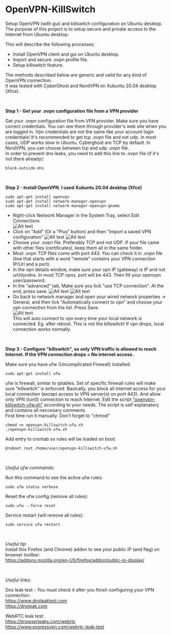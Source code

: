 # OpenVPN-KillSwitch
Setup OpenVPN (with gui) and killswitch configuration on Ubuntu desktop.
The purpose of this project is to setup secure and private access to the Internet from Ubuntu desktop.

This will describe the following processes:

- Install OpenVPN client and gui on Ubuntu desktop.
- Import and secure .ovpn profile file.
- Setup killswitch feature.

The methods described below are generic and valid for any kind of OpenVPN connection.   
It was tested with CyberGhost and NordVPN on Xubuntu 20.04 desktop (Xfce).

<br />

**Step 1 - Get your .ovpn configuration file from a VPN provider**

Get your .ovpn configuration file from VPN provider. Make sure you have correct credentials. You can see them through provider's web site when you are logged in.
Vpn credentials are not the same like your account login credentials! It's recommended to get tcp .ovpn file and not udp. In most cases, UDP works slow in Ubuntu. Cyberghost are TCP by default. In NordVPN, you can choose between tcp and udp .ovpn file.  
In order to prevent dns leaks, you need to add this line to .ovpn file (if it's not there already):
```
block-outside-dns
```

<br />

**Step 2 - Install OpenVPN. I used Xubuntu 20.04 desktop (Xfce)**
```
sudo apt-get install openvpn  
sudo apt-get install network-manager-openvpn  
sudo apt-get install network-manager-openvpn-gnome
```
- Right-click Network Manager in the System Tray, select Edit Connections  
![Alt text](/images/killswitch-tut-01.jpg?raw=true "Network Manager")
- Click on "Add" (Or a "Plus" button) and then "Import a saved VPN configuration"
![Alt text](/images/killswitch-tut-02.jpg?raw=true "Network Connections")
![Alt text](/images/killswitch-tut-03.jpg?raw=true "Import Connection")
- Choose your .ovpn file. Preferably TCP and not UDP. If your file came with other files (certificates), keep them all in the same folder.
- Most .ovpn TCP files come with port 443. You can check it in .ovpn file (line that starts with a word "remote" contains your VPN connection IP/Url and a port).
- In the vpn details window, make sure your vpn IP (gateway) is IP and not url/dyndns. In most TCP vpns, port will be 443. Then fill your openvpn user/password.
- In the "advanced" tab, Make sure you tick "use TCP connection". At the end, press save.
![Alt text](/images/killswitch-tut-04.jpg?raw=true "Advanced")
![Alt text](/images/killswitch-tut-05.jpg?raw=true "TCP Connection")
- Go back to network manager and open your wired network properties -> General, and then tick "Automatically connect to vpn" and choose your vpn connection from the list. Press Save.    
![Alt text](/images/killswitch-tut-06.jpg?raw=true "Automatically connect to vpn")  
This will auto connect to vpn every time your local network is connected. Eg. after reboot. This is not the killswitch! If vpn drops, local connection works normally.

<br />

**Step 3 - Configure "killswitch", so only VPN traffic is allowed to reach Internet. If the VPN connection drops = No internet access.**

Make sure you have ufw (Uncomplicated Firewall) installed:
```
sudo apt-get install ufw
```
ufw is firewall, similar to iptables. Set of specific firewall rules will make sure "killswitch" is enforced.
Basically, you block all Internet access for your local connection (except access to VPN server(s) on port 443). And allow only VPN (tun0) connection to reach Internet.
Edit the script ["openvpn-killswitch-ufw.sh"](openvpn-killswitch-ufw.sh) according to your needs. The script is self explanatory and contains all neccesary comments.  
First time run it manually. Don't forget to "chmod"
```
chmod +x openvpn-killswitch-ufw.sh
./openvpn-killswitch-ufw.sh
```

Add entry to crontab so rules will be loaded on boot:
```
@reboot root /home/user/openvpn-killswitch-ufw.sh
```

<br />

*Useful ufw commands:*

Run this command to see the active ufw rules:
```
sudo ufw status verbose
```

Reset the ufw config (remove all rules):
```
sudo ufw --force reset
```

Service restart (will remove all rules):
```
sudo service ufw restart
```

<br />

*Useful tip:*  
Install this Firefox (and Chrome) addon to see your public IP (and flag) on browser toolbar:  
https://addons.mozilla.org/en-US/firefox/addon/public-ip-display/

<br />

*Useful links:*

Dns leak test - You must check it after you finish configuring your VPN connection:  
https://www.dnsleaktest.com  
https://dnsleak.com  

WebRTC leak test:  
https://browserleaks.com/webrtc  
https://www.expressvpn.com/webrtc-leak-test  


